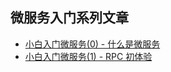 ## 微服务入门系列文章

- [小白入门微服务(0) - 什么是微服务](https://github.com/zonezoen/blog/blob/master/microServices/%E5%B0%8F%E7%99%BD%E5%85%A5%E9%97%A8%E5%BE%AE%E6%9C%8D%E5%8A%A1(0)%20-%20%E4%BB%80%E4%B9%88%E6%98%AF%E5%BE%AE%E6%9C%8D%E5%8A%A1.md)
- [小白入门微服务(1) - RPC 初体验](https://github.com/zonezoen/blog/blob/f9717758343bc2a2d35317701fd372ac9c8b6af5/microServices/%E5%B0%8F%E7%99%BD%E5%85%A5%E9%97%A8%E5%BE%AE%E6%9C%8D%E5%8A%A1(1)%20-%20RPC%20%E5%88%9D%E4%BD%93%E9%AA%8C%EF%BC%8Cpython%E3%80%81nodejs%E4%BA%92%E8%B0%83.md)
